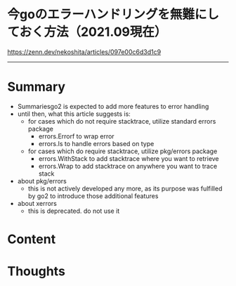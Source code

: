 <!--
{
  "type": "summary",
  "tags": ["golang"]
}
-->
# 今goのエラーハンドリングを無難にしておく方法（2021.09現在）
https://zenn.dev/nekoshita/articles/097e00c6d3d1c9

---

# Summary
- Summariesgo2 is expected to add more features to error handling
- until then, what this article suggests is:
  - for cases which do not require stacktrace, utilize standard errors package
    - errors.Errorf to wrap error
    - errors.Is to handle errors based on type
  - for cases which do require stacktrace, utilize pkg/errors package
    - errors.WithStack to add stacktrace where you want to retrieve
    - errors.Wrap to add stacktrace on anywhere you want to trace stack
- about pkg/errors
  - this is not actively developed any more, as its purpose was fulfilled by go2 to introduce those additional features
- about xerrors
  - this is deprecated. do not use it

# Content

# Thoughts
